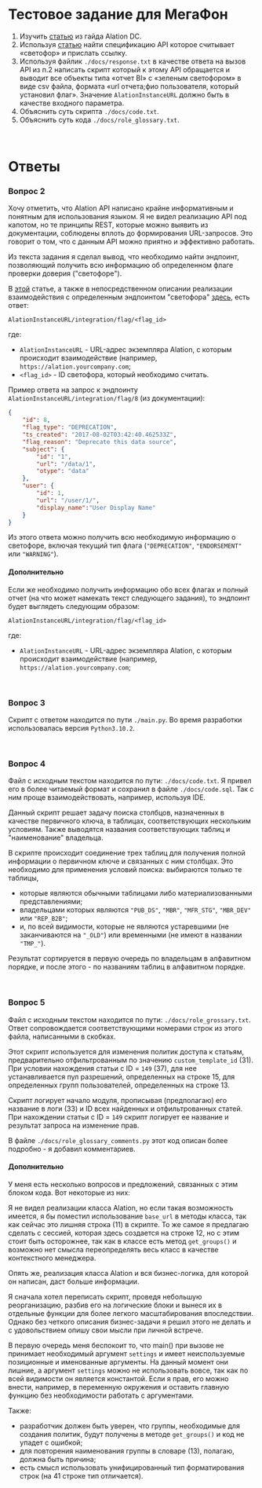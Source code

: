# Тестовое задание для МегаФон

1.	Изучить [статью](https://docs2.alationdata.com/en/latest/welcome/BestPractices/UseTrustFlagstoProceedwithConfidence.html?highlight=Trust%20Flags) из гайда Alation DC.
2.	Используя [статью](https://developer.alation.com/dev/docs/alation-apis-by-roles) найти 
спецификацию API которое считывает «светофор» и прислать ссылку.
3.	Используя файлик `./docs/response.txt` в качестве ответа на вызов API 
из п.2 написать скрипт который к этому API обращается и выводит все объекты типа 
«отчет BI» с «зеленым светофором» в виде csv файла, формата «url отчета;фио пользователя, 
который установил флаг». Значение `AlationInstanceURL` должно быть в качестве входного
параметра.
4.	Объяснить суть скрипта `./docs/code.txt`.
5.	Объяснить суть кода `./docs/role_glossary.txt`.

<br>

# Ответы

### Вопрос 2

Хочу отметить, что Alation API написано крайне информативным и понятным для использования
языком. Я не видел реализацию API под капотом, но те принципы REST, которые 
можно выявить из документации, соблюдены вплоть до формирования URL-запросов. Это
говорит о том, что с данным API можно приятно и эффективно работать.

Из текста задания я сделал вывод, что необходимо найти эндпоинт, позволяющий получить всю
информацию об определенном флаге проверки доверия ("светофоре").

В [этой](https://developer.alation.com/dev/docs/alation-apis-by-roles) статье, а также в
непосредственном описании реализации взаимодействия с определенным эндпоинтом "светофора"
[здесь](https://developer.alation.com/dev/reference/flags-api#get-details-of-a-particular-trust-check-flag),
есть ответ:
```
AlationInstanceURL/integration/flag/<flag_id>
```

где:
- `AlationInstanceURL` - URL-адрес экземпляра Alation, с которым
происходит взаимодействие (например, `https://alation.yourcompany.com`;
- `<flag_id>` - ID светофора, который необходимо считать.

Пример ответа на запрос к эндпоинту `AlationInstanceURL/integration/flag/8` (из документации):
```json
{
    "id": 8,
    "flag_type": "DEPRECATION",
    "ts_created": "2017-08-02T03:42:40.462533Z",
    "flag_reason": "Deprecate this data source",
    "subject": {
        "id": "1",
        "url": "/data/1",
        "otype": "data"
    },
    "user": {
        "id": 1,
        "url": "/user/1/",
        "display_name":"User Display Name"
    }
}
```

Из этого ответа можно получить всю необходимую информацию о светофоре, включая текущий
тип флага (`"DEPRECATION"`, `"ENDORSEMENT"` или `"WARNING"`).

#### Дополнительно

Если же необходимо получить информацию обо всех флагах и полный отчет (на что может намекать текст следующего задания),
то эндпоинт будет выглядеть следующим образом:

```
AlationInstanceURL/integration/flag/<flag_id>
```

где:
- `AlationInstanceURL` - URL-адрес экземпляра Alation, с которым
происходит взаимодействие (например, `https://alation.yourcompany.com`;

<br>

### Вопрос 3

Скрипт с ответом находится по пути `./main.py`. Во время разработки использовалась версия
`Python3.10.2`.

<br>

### Вопрос 4

Файл с исходным текстом находится по пути: `./docs/code.txt`. Я привел его в более читаемый формат и
сохранил в файле `./docs/code.sql`. Так с ним проще взаимодействовать, например, используя IDE.

Данный скрипт решает задачу поиска столбцов, назначенных в качестве первичного
ключа, в таблицах, соответствующих нескольким условиям. Также выводятся названия соответствующих таблиц и 
"наименование" владельца.

В скрипте происходит соединение трех таблиц для получения полной информации о первичном ключе и
связанных с ним столбцах. Это необходимо для применения условий поиска: выбираются только те таблицы, 

- которые являются обычными таблицами либо материализованными 
представлениями;
- владельцами которых являются `"PUB_DS"`, `"MBR"`, `"MFR_STG"`,
`"MBR_DEV"` или `"REP_B2B"`;
- и, по всей видимости, которые не являются устаревшими (не заканчиваются на `"_OLD"`) или
временными (не имеют в названии `"TMP_"`).

Результат сортируется в первую очередь по владельцам в алфавитном порядке, и после этого - по
названиям таблиц в алфавитном порядке.


<br>

### Вопрос 5

Файл с исходным текстом находится по пути: `./docs/role_grossary.txt`. Ответ сопровождается
соответствующими номерами строк из этого файла, написанными в скобках.

Этот скрипт используется для изменения политик доступа к статьям, предварительно 
отфильтрованным по значению `custom_template_id` (31). При условии нахождения
статьи с ID = `149` (37), для нее устанавливается пул разрешений, определенных
на строке 15, для определенных групп пользователей, определенных на строке 13.

Скрипт логирует начало модуля, прописывая (предполагаю) его название в логи (33)
и ID всех найденных и отфильтрованных статей. При нахождении статьи с ID = `149`
скрипт логирует ее название и результат запроса на изменение прав.

В файле `./docs/role_glossary_comments.py` этот код описан более подробно - я добавил
комментариев.

#### Дополнительно

У меня есть несколько вопросов и предложений, связанных с этим блоком кода. Вот 
некоторые из них:

Я не видел реализации класса Alation, но если такая возможность имеется,
я бы поместил использование `base_url` в методы класса, так как сейчас это лишняя строка 
(11) в скрипте. То же самое я предлагаю сделать с сессией, которая здесь создается
на строке 12, но с этим стоит быть осторожнее, так как в классе есть метод `get_groups()`
и возможно нет смысла переопределять весь класс в качестве контекстного менеджера.

Опять же, реализация класса Alation и вся бизнес-логика, для которой он
написан, даст больше информации.

Я сначала хотел переписать скрипт, проведя небольшую реорганизацию, разбив его на 
логические блоки и вынеся их в отдельные функции для более легкого масштабирования
впоследствии. Однако без четкого описания бизнес-задачи я решил этого не делать и 
с удовольствием опишу свои мысли при личной встрече. 

В первую очередь меня беспокоит то, что main() при вызове не принимает 
необходимый аргумент `settings` и имеет неиспользуемые позиционные и именованные
аргументы. На данный момент они лишние, а аргумент `settings` можно не использовать 
вовсе, так как по всей видимости он является константой. Если я прав, его можно внести,
например, в переменную окружения и оставить главную функцию без необходимости 
работать с аргументами.

Также:
- разработчик должен быть уверен, что группы, необходимые для
создания политик, будут получены в методе `get_groups()` и код не упадет с ошибкой;
- для повторения наименования группы в словаре (13), полагаю, должна быть причина;
- есть смысл использовать унифицированный тип форматирования строк (на 41 строке
тип отличается).
